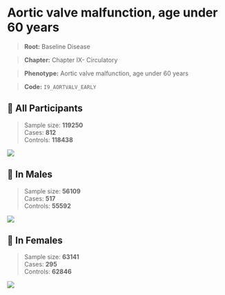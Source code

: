 # Aortic valve malfunction, age under 60 years

> **Root:** Baseline Disease  

> **Chapter:** Chapter IX- Circulatory  

> **Phenotype:** Aortic valve malfunction, age under 60 years  

> **Code:** `I9_AORTVALV_EARLY`

## 🧪 All Participants  
> Sample size: **119250**  
> Cases: **812**  
> Controls: **118438**
<img src="/Disease/Figures/ALL/Incidence/I9_AORTVALV_EARLY.png"/>
<CsvTable src="/Disease/Data/ALL/Incidence/COX_I9_AORTVALV_EARLY.csv" label="🔍 View full results" />

## 👨 In Males  
> Sample size: **56109**  
> Cases: **517**  
> Controls: **55592**
<img src="/Disease/Figures/Male/Incidence/I9_AORTVALV_EARLY.png"/>
<CsvTable src="/Disease/Data/Male/Incidence/COX_I9_AORTVALV_EARLY.csv" label="🔍 View full results" />

## 👩 In Females  
> Sample size: **63141**  
> Cases: **295**  
> Controls: **62846**
<img src="/Disease/Figures/Female/Incidence/I9_AORTVALV_EARLY.png"/>
<CsvTable src="/Disease/Data/Female/Incidence/COX_I9_AORTVALV_EARLY.csv" label="🔍 View full results" />
